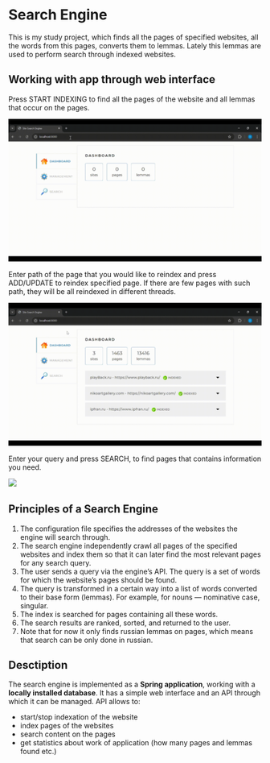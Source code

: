 # Search Engine
This is my study project, which finds all the pages of specified websites, all the words from this pages, converts them to lemmas. Lately this lemmas are used to perform search through indexed websites.

## Working with app through web interface
Press START INDEXING to find all the pages of the website and all lemmas that occur on the pages.

![](readme-gif/IndexingSites.gif)

Enter path of the page that you would like to reindex and press ADD/UPDATE to reindex specified page. If there are few pages with such path, they will be all reindexed in different threads.

![](readme-gif/ReindexingPage.gif)

Enter your query and press SEARCH, to find pages that contains information you need.

![](readme-gif/Searching.gif)

## Principles of a Search Engine
1. The configuration file specifies the addresses of the websites the engine will search through.
2. The search engine independently crawl all pages of the specified websites and index them so that it can later find the most relevant pages for any search query.
3. The user sends a query via the engine’s API. The query is a set of words for which the website’s pages should be found.
4. The query is transformed in a certain way into a list of words converted to their base form (lemmas). For example, for nouns — nominative case, singular.
5. The index is searched for pages containing all these words.
6. The search results are ranked, sorted, and returned to the user.
7. Note that for now it only finds russian lemmas on pages, which means that search can be only done in russian.

## Desctiption
The search engine is implemented as a **Spring application**, working with a **locally installed database**. It has a simple web interface and an API through which it can be managed. 
API allows to:
- start/stop indexation of the website
- index pages of the websites
- search content on the pages
- get statistics about work of application (how many pages and lemmas found etc.)
